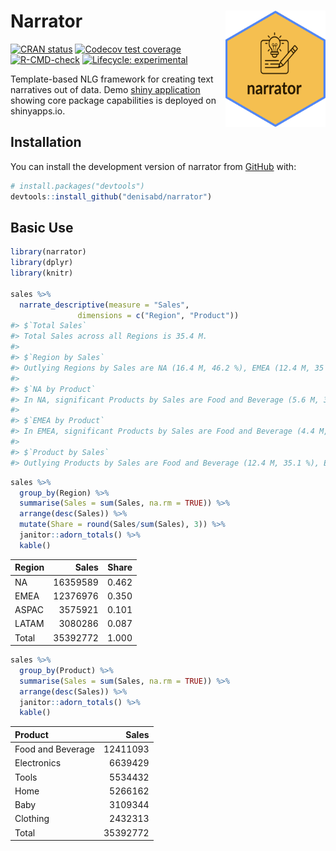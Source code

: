 
<!-- README.md is generated from README.Rmd. Please edit that file -->

# Narrator <img src="man/figures/hex.png" align="right" alt="" width="160" />

<!-- badges: start -->

[![CRAN
status](https://www.r-pkg.org/badges/version/narrator)](https://CRAN.R-project.org/package=narrator)
[![Codecov test
coverage](https://codecov.io/gh/denisabd/narrator/branch/main/graph/badge.svg)](https://app.codecov.io/gh/denisabd/narrator?branch=main)
[![R-CMD-check](https://github.com/denisabd/narrator/actions/workflows/R-CMD-check.yaml/badge.svg)](https://github.com/denisabd/narrator/actions/workflows/R-CMD-check.yaml)
[![Lifecycle:
experimental](https://img.shields.io/badge/lifecycle-experimental-orange.svg)](https://lifecycle.r-lib.org/articles/stages.html#experimental)
<!-- badges: end -->

Template-based NLG framework for creating text narratives out of data.
Demo [shiny application](https://deny.shinyapps.io/narrator_app/)
showing core package capabilities is deployed on shinyapps.io.

## Installation

You can install the development version of narrator from
[GitHub](https://github.com/) with:

``` r
# install.packages("devtools")
devtools::install_github("denisabd/narrator")
```

## Basic Use

``` r
library(narrator)
library(dplyr)
library(knitr)

sales %>%
  narrate_descriptive(measure = "Sales",
               dimensions = c("Region", "Product"))
#> $`Total Sales`
#> Total Sales across all Regions is 35.4 M.
#> 
#> $`Region by Sales`
#> Outlying Regions by Sales are NA (16.4 M, 46.2 %), EMEA (12.4 M, 35 %).
#> 
#> $`NA by Product`
#> In NA, significant Products by Sales are Food and Beverage (5.6 M, 34.3 %), Electronics (3.1 M, 18.8 %).
#> 
#> $`EMEA by Product`
#> In EMEA, significant Products by Sales are Food and Beverage (4.4 M, 35.8 %), Electronics (2.3 M, 18.8 %).
#> 
#> $`Product by Sales`
#> Outlying Products by Sales are Food and Beverage (12.4 M, 35.1 %), Electronics (6.6 M, 18.8 %).
```

``` r
sales %>%
  group_by(Region) %>%
  summarise(Sales = sum(Sales, na.rm = TRUE)) %>%
  arrange(desc(Sales)) %>%
  mutate(Share = round(Sales/sum(Sales), 3)) %>%
  janitor::adorn_totals() %>%
  kable()
```

| Region |    Sales | Share |
|:-------|---------:|------:|
| NA     | 16359589 | 0.462 |
| EMEA   | 12376976 | 0.350 |
| ASPAC  |  3575921 | 0.101 |
| LATAM  |  3080286 | 0.087 |
| Total  | 35392772 | 1.000 |

``` r
sales %>%
  group_by(Product) %>%
  summarise(Sales = sum(Sales, na.rm = TRUE)) %>%
  arrange(desc(Sales)) %>%
  janitor::adorn_totals() %>%
  kable()
```

| Product           |    Sales |
|:------------------|---------:|
| Food and Beverage | 12411093 |
| Electronics       |  6639429 |
| Tools             |  5534432 |
| Home              |  5266162 |
| Baby              |  3109344 |
| Clothing          |  2432313 |
| Total             | 35392772 |

